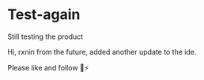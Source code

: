 # Test-again
Still testing the product

Hi, rxnin from the future, added another update to the ide.

Please like and follow 🙂⚡
